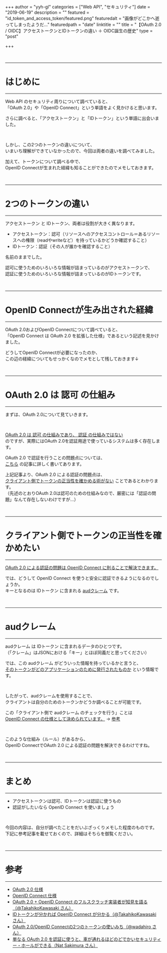 +++
author = "yyh-gl"
categories = ["Web API", "セキュリティ"]
date = "2019-06-19"
description = ""
featured = "id_token_and_access_token/featured.png"
featuredalt = "画像がどこかへ逝ってしまったようだ…"
featuredpath = "date"
linktitle = ""
title = "【OAuth 2.0 / OIDC】アクセストークンとIDトークンの違い ＋ OIDC誕生の歴史"
type = "post"

+++


<br>

---
# はじめに
---

Web API のセキュリティ周りについて調べていると、<br>
「OAuth 2.0」や「OpenID Connect」という単語をよく見かけると思います。

さらに調べると、「アクセストークン」と「IDトークン」という単語に出会いました。

<br>

しかし、この2つのトークンの違いについて、<br>
いまいち理解ができていなかったので、今回は両者の違いを調べてみました。

加えて、トークンについて調べる中で、<br>
OpenID Connectが生まれた経緯も知ることができたのでメモしておきます。

<br>

---
# 2つのトークンの違い
---

アクセストークン と IDトークン、両者は役割が大きく異なります。

- アクセストークン：認可（リソースへのアクセスコントロール＝あるリソースへの権限（readやwriteなど）を持っているかどうか確認すること）
- IDトークン：認証（その人が誰かを確認すること）

名前のままでした。

認可に使うためのいろいろな情報が詰まっているのがアクセストークンで、<br>
認証に使うためのいろいろな情報が詰まっているのがIDトークンです。

<br>

---
# OpenID Connectが生み出された経緯
---

OAuth 2.0およびOpenID Connectについて調べていると、<br>
「OpenID Connect は OAuth 2.0 を拡張した仕様」であるという記述を見かけました。

どうしてOpenID Connectが必要になったのか、<br>
この辺の経緯についてもせっかくなのでメモとして残しておきます↓

<br>

---
# OAuth 2.0 は 認可 の仕組み
---

まずは、OAuth 2.0について見ていきます。

<br>

<u>OAuth 2.0 は 認可 の仕組みであり、 認証 の仕組みではない</u><br>
のですが、実際にはOAuth 2.0を認証用途で使っているシステムは多く存在します。 

OAuth 2.0 で認証を行うことの問題点については、<br>
[こちら](https://www.sakimura.org/2012/02/1487/) の記事に詳しく書いてあります。

上記記事より、OAuth 2.0 による認証の問題点は、<br>
<u>クライアント側でトークンの正当性を確かめる術がない</u> ことであるとわかります。<br>
（先述のとおりOAuth 2.0は認可のための仕組みなので、厳密には「認証の問題」なんて存在しないわけですが…）

<br>

---
# クライアント側でトークンの正当性を確かめたい
---

<u>OAuth 2.0 による認証の問題は OpenID Connect に則ることで解決できます。</u>

では、どうして OpenID Connect を使うと安全に認証できるようになるのでしょうか。<br>
キーとなるのは IDトークン に含まれる <u>audクレーム</u> です。

<br>

---
# audクレーム
---

audクレーム は IDトークン に含まれるデータのひとつです。<br>
（「クレーム」はJSONにおける「キー」とほぼ同義だと思ってください）

では、この audクレーム がどういった情報を持っているかと言うと、<br>
<u>そのトークンがどのアプリケーションのために発行されたものか</u> という情報です。

<br>

したがって、audクレームを使用することで、<br>
クライアントは自分のためのトークンかどうか調べることが可能です。

この「クライアント側で audクレーム のチェックを行う」ことは <br>
<u>OpenID Connect の仕様として決められています。</u> → [参考](http://openid-foundation-japan.github.io/openid-connect-core-1_0.ja.html#IDTokenValidation)

<br>

このような仕組み（ルール）があるから、<br>
OpenID ConnectでOAuth 2.0 による認証の問題を解決できるわけですね。

<br>

---
# まとめ
---

- アクセストークンは認可、IDトークンは認証に使うもの
- 認証がしたいなら OpenID Connect を使いましょう

<br>

今回の内容は、自分が調べたことをだいぶざっくりメモした程度のものです。<br>
下記に参考記事を載せておくので、詳細はそちらを御覧ください。

<br>

---
# 参考
---

- [OAuth 2.0 仕様](https://tools.ietf.org/html/rfc6749)
- [OpenID Connect 仕様](https://openid-foundation-japan.github.io/openid-connect-core-1_0.ja.html)
- [OAuth 2.0 + OpenID Connect のフルスクラッチ実装者が知見を語る（@TakahikoKawasaki さん）](https://qiita.com/TakahikoKawasaki/items/f2a0d25a4f05790b3baa)
- [IDトークンが分かれば OpenID Connect が分かる（@TakahikoKawasaki さん）](https://qiita.com/TakahikoKawasaki/items/8f0e422c7edd2d220e06)
- [OAuth 2.0/OpenID Connectの2つのトークンの使いみち（@wadahiro さん）](https://qiita.com/wadahiro/items/ad36c7932c6627149873)
- [単なる OAuth 2.0 を認証に使うと、車が通れるほどのどでかいセキュリティー・ホールができる（Nat Sakimura さん）](https://www.sakimura.org/2012/02/1487/)
